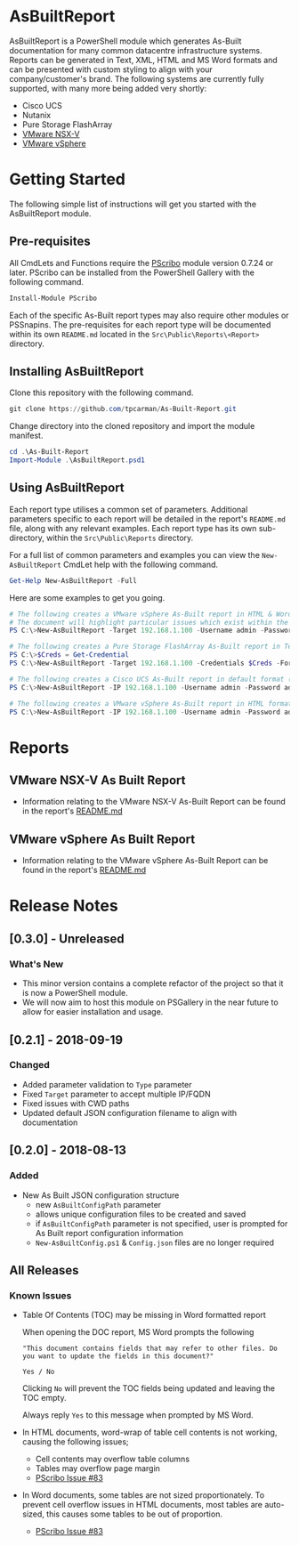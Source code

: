 # AsBuiltReport

AsBuiltReport is a PowerShell module which generates As-Built documentation for many common datacentre
infrastructure systems. Reports can be generated in Text, XML, HTML and MS Word formats and can be presented with
custom styling to align with your company/customer's brand. The following systems are currently fully supported,
with many more being added very shortly:

- Cisco UCS
- Nutanix
- Pure Storage FlashArray
- [VMware NSX-V](/Src/Public/Reports/NSX/README.md)
- [VMware vSphere](/Src/Public/Reports/vSphere/README.md)

# Getting Started

The following simple list of instructions will get you started with the AsBuiltReport module.

## Pre-requisites

All CmdLets and Functions require the [PScribo](https://github.com/iainbrighton/PScribo) module version 0.7.24 or later.
PScribo can be installed from the PowerShell Gallery with the following command.

```powershell
Install-Module PScribo
```

Each of the specific As-Built report types may also require other modules or PSSnapins.
The pre-requisites for each report type will be documented within its own `README.md` located in the `Src\Public\Reports\<Report>` directory.

## Installing AsBuiltReport

Clone this repository with the following command.

```powershell
git clone https://github.com/tpcarman/As-Built-Report.git
```

Change directory into the cloned repository and import the module manifest.

```powershell
cd .\As-Built-Report
Import-Module .\AsBuiltReport.psd1
```

## Using AsBuiltReport

Each report type utilises a common set of parameters. Additional parameters specific to each
report will be detailed in the report's `README.md` file, along with any relevant examples.
Each report type has its own sub-directory, within the `Src\Public\Reports` directory.

For a full list of common parameters and examples you can view the `New-AsBuiltReport` CmdLet help with the following command.

```powershell
Get-Help New-AsBuiltReport -Full
```

Here are some examples to get you going.

```powershell
# The following creates a VMware vSphere As-Built report in HTML & Word formats.
# The document will highlight particular issues which exist within the environment by including the Healthchecks switch.
PS C:\>New-AsBuiltReport -Target 192.168.1.100 -Username admin -Password admin -Format HTML,Word -Type vSphere -Healthchecks

# The following creates a Pure Storage FlashArray As-Built report in Text format and appends a timestamp to the filename. It also uses stored credentials to connect to the system.
PS C:\>$Creds = Get-Credential
PS C:\>New-AsBuiltReport -Target 192.168.1.100 -Credentials $Creds -Format Text -Type FlashArray -Timestamp

# The following creates a Cisco UCS As-Built report in default format (Word) with a customised style.
PS C:\>New-AsBuiltReport -IP 192.168.1.100 -Username admin -Password admin -Type UCS -StyleName ACME

# The following creates a VMware vSphere As-Built report in HTML format, using the configuration in the asbuilt.json file located in the C:\scripts\ folder.
PS C:\>New-AsBuiltReport -IP 192.168.1.100 -Username admin -Password admin -Format HTML -Type vSphere -AsBuiltConfigPath C:\scripts\asbuilt.json
```

# Reports

## VMware NSX-V As Built Report
- Information relating to the VMware NSX-V As-Built Report can be found in the report's [README.md](/Src/Public/Reports/NSX/README.md)

## VMware vSphere As Built Report
- Information relating to the VMware vSphere As-Built Report can be found in the report's [README.md](/Src/Public/Reports/vSphere/README.md)

# Release Notes

## [0.3.0] - Unreleased
### What's New

- This minor version contains a complete refactor of the project so that it is now a PowerShell module.
- We will now aim to host this module on PSGallery in the near future to allow for easier  installation and usage.

## [0.2.1] - 2018-09-19
### Changed
- Added parameter validation to `Type` parameter
- Fixed `Target` parameter to accept multiple IP/FQDN
- Fixed issues with CWD paths
- Updated default JSON configuration filename to align with documentation

## [0.2.0] - 2018-08-13
### Added
- New As Built JSON configuration structure
  - new `AsBuiltConfigPath` parameter
  - allows unique configuration files to be created and saved
  - if `AsBuiltConfigPath` parameter is not specified, user is prompted for As Built report configuration information
  - `New-AsBuiltConfig.ps1` & `Config.json` files are no longer required 

## All Releases
### Known Issues
- Table Of Contents (TOC) may be missing in Word formatted report

    When opening the DOC report, MS Word prompts the following 
    
    `"This document contains fields that may refer to other files. Do you want to update the fields in this document?"`
    
    `Yes / No`

    Clicking `No` will prevent the TOC fields being updated and leaving the TOC empty.

    Always reply `Yes` to this message when prompted by MS Word.

- In HTML documents, word-wrap of table cell contents is not working, causing the following issues;
  - Cell contents may overflow table columns
  - Tables may overflow page margin
  - [PScribo Issue #83](https://github.com/iainbrighton/PScribo/issues/83)

- In Word documents, some tables are not sized proportionately. To prevent cell overflow issues in HTML documents, most tables are auto-sized, this causes some tables to be out of proportion.
    
    - [PScribo Issue #83](https://github.com/iainbrighton/PScribo/issues/83)
